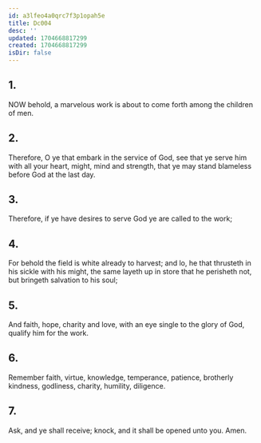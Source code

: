 ```yaml
---
id: a3lfeo4a0qrc7f3p1opah5e
title: Dc004
desc: ''
updated: 1704668817299
created: 1704668817299
isDir: false
---
```

## 1.
NOW behold, a marvelous work is about to come forth among the children of men.
## 2.
Therefore, O ye that embark in the service of God, see that ye serve him with all your heart, might, mind and strength, that ye may stand blameless before God at the last day.
## 3.
Therefore, if ye have desires to serve God ye are called to the work;
## 4.
For behold the field is white already to harvest; and lo, he that thrusteth in his sickle with his might, the same layeth up in store that he perisheth not, but bringeth salvation to his soul;
## 5.
And faith, hope, charity and love, with an eye single to the glory of God, qualify him for the work.
## 6.
Remember faith, virtue, knowledge, temperance, patience, brotherly kindness, godliness, charity, humility, diligence.
## 7.
Ask, and ye shall receive; knock, and it shall be opened unto you. Amen.
